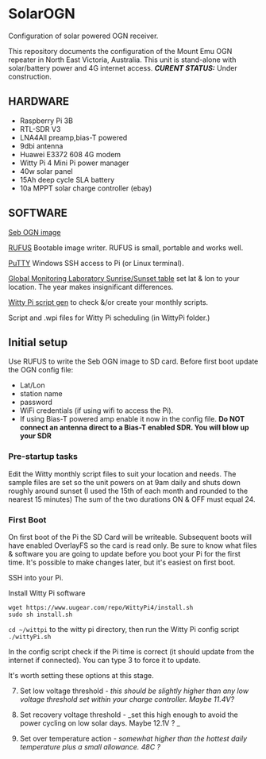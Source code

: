 # SolarOGN
Configuration of solar powered OGN receiver.

This repository documents the configuration of the Mount Emu OGN repeater in North East Victoria, Australia. This unit is stand-alone with solar/battery power and 4G internet access.
**_CURENT STATUS:_** Under construction.

## HARDWARE
* Raspberry Pi 3B
* RTL-SDR V3
* LNA4All preamp,bias-T powered
* 9dbi antenna
* Huawei E3372 608 4G modem
* Witty Pi 4 Mini Pi power manager
* 40w solar panel
* 15Ah deep cycle SLA battery
* 10a MPPT solar charge controller (ebay)

## SOFTWARE
[Seb OGN image](http://download.glidernet.org/seb-ogn-rpi-image)

[RUFUS](https://rufus.ie/en/) Bootable image writer. RUFUS is small, portable and works well.

[PuTTY](https://putty.org/) Windows SSH access to Pi (or Linux terminal).

[Global Monitoring Laboratory Sunrise/Sunset table](https://gml.noaa.gov/grad/solcalc/table.php?lat=-36.67152&lon=147.21922&year=2024) set lat & lon to your location. The year makes insignificant differences.

[Witty Pi script gen](http://www.uugear.com/app/wittypi-scriptgen/) to check &/or create your monthly scripts.

Script and .wpi files for Witty Pi scheduling (in WittyPi folder.)

## Initial setup
Use RUFUS to write the Seb OGN image to SD card.
Before first boot update the OGN config file:
* Lat/Lon
* station name
* password
* WiFi credentials (if using wifi to access the Pi).
* If using Bias-T powered amp enable it now in the config file. **Do NOT connect an antenna direct to a Bias-T enabled SDR. You will blow up your SDR**

### Pre-startup tasks
Edit the Witty monthly script files to suit your location and needs. The sample files are set so the unit powers on at 9am daily and shuts down roughly around sunset (I used the 15th of each month and rounded to the nearest 15 minutes) The sum of the two durations ON & OFF must equal 24.

### First Boot
On first boot of the Pi the SD Card will be writeable. Subsequent boots will have enabled OverlayFS so the card is read only. Be sure to know what files & software you are going to update before you boot your Pi for the first time. It's possible to make changes later, but it's easiest on first boot.

SSH into your Pi. 

Install Witty Pi software
```
wget https://www.uugear.com/repo/WittyPi4/install.sh
sudo sh install.sh
```
`cd ~/wittpi` to the witty pi directory, then run the Witty Pi config script `./wittyPi.sh`

In the config script check if the Pi time is correct (it should update from the internet if connected). You can type 3 to force it to update.

It's worth setting these options at this stage. 

7. Set low voltage threshold - _this should be slightly higher than any low voltage threshold set within your charge controller. Maybe 11.4V?_

8. Set recovery voltage threshold - _set this high enough to avoid the power cycling on low solar days. Maybe 12.1V ? _

9. Set over temperature action - _somewhat higher than the hottest daily temperature plus a small allowance. 48C ?_



